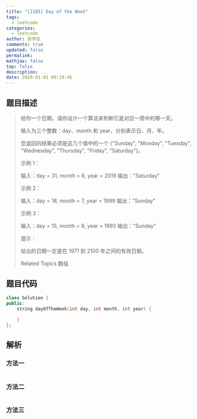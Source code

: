 ```yaml
---
title: "[1185] Day of the Week"
tags:
  - leetcode
categories:
  - leetcode
author: 张学志
comments: true
updated: false
permalink:
mathjax: false
top: false
description: ...
date: 2020-01-01 00:19:45
---
```


## 题目描述

> 给你一个日期，请你设计一个算法来判断它是对应一周中的哪一天。 
> 
> 输入为三个整数：day、month 和 year，分别表示日、月、年。 
> 
> 您返回的结果必须是这几个值中的一个 {"Sunday", "Monday", "Tuesday", "Wednesday", "Thursday", "Friday", "Saturday"}。 
> 
> 
> 
> 示例 1： 
> 
> 输入：day = 31, month = 8, year = 2019
> 输出："Saturday"
> 
> 
> 示例 2： 
> 
> 输入：day = 18, month = 7, year = 1999
> 输出："Sunday"
> 
> 
> 示例 3： 
> 
> 输入：day = 15, month = 8, year = 1993
> 输出："Sunday"
> 
> 
> 
> 
> 提示： 
> 
> 
> 给出的日期一定是在 1971 到 2100 年之间的有效日期。 
> 
> Related Topics 数组

## 题目代码

```cpp
class Solution {
public:
    string dayOfTheWeek(int day, int month, int year) {
        
    }
};
```

## 解析

### 方法一

```cpp

```

### 方法二

```cpp

```

### 方法三

```cpp

```

